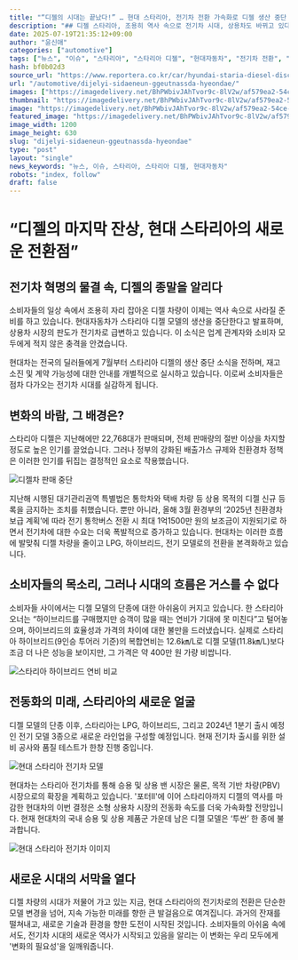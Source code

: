 ```yaml
---
title: "“디젤의 시대는 끝났다!” … 현대 스타리아, 전기차 전환 가속화로 디젤 생산 중단 선언"
description: "## 디젤 스타리아, 조용히 역사 속으로 전기차 시대, 상용차도 바뀌고 있다 소비자 아쉬움 속 전동화는 ‘가속’ ..."
date: 2025-07-19T21:35:12+09:00
author: "윤신애"
categories: ["automotive"]
tags: ["뉴스", "이슈", "스타리아", "스타리아 디젤", "현대자동차", "전기차 전환", "친환경차 정책"]
hash: bf0b02d3
source_url: "https://www.reportera.co.kr/car/hyundai-staria-diesel-discontinued/"
url: "/automotive/dijelyi-sidaeneun-ggeutnassda-hyeondae/"
images: ["https://imagedelivery.net/BhPWbivJAhTvor9c-8lV2w/af579ea2-54ce-499c-5dab-4fc48fe7ca00/public", "https://imagedelivery.net/BhPWbivJAhTvor9c-8lV2w/ba3b79a4-d03e-421f-f495-809ff45d7c00/public", "https://imagedelivery.net/BhPWbivJAhTvor9c-8lV2w/f30a4043-a158-42bb-cd3c-9067bf572d00/public", "https://imagedelivery.net/BhPWbivJAhTvor9c-8lV2w/ccdbc2d4-9741-4534-168f-9b74de3a1f00/public"]
thumbnail: "https://imagedelivery.net/BhPWbivJAhTvor9c-8lV2w/af579ea2-54ce-499c-5dab-4fc48fe7ca00/public"
image: "https://imagedelivery.net/BhPWbivJAhTvor9c-8lV2w/af579ea2-54ce-499c-5dab-4fc48fe7ca00/public"
featured_image: "https://imagedelivery.net/BhPWbivJAhTvor9c-8lV2w/af579ea2-54ce-499c-5dab-4fc48fe7ca00/public"
image_width: 1200
image_height: 630
slug: "dijelyi-sidaeneun-ggeutnassda-hyeondae"
type: "post"
layout: "single"
news_keywords: "뉴스, 이슈, 스타리아, 스타리아 디젤, 현대자동차"
robots: "index, follow"
draft: false
---
```


# “디젤의 마지막 잔상, 현대 스타리아의 새로운 전환점”

## 전기차 혁명의 물결 속, 디젤의 종말을 알리다

소비자들의 일상 속에서 조용히 자리 잡아온 디젤 차량이 이제는 역사 속으로 사라질 준비를 하고 있습니다. 현대자동차가 스타리아 디젤 모델의 생산을 중단한다고 발표하며, 상용차 시장의 판도가 전기차로 급변하고 있습니다. 이 소식은 업계 관계자와 소비자 모두에게 적지 않은 충격을 안겼습니다.

현대차는 전국의 딜러들에게 7월부터 스타리아 디젤의 생산 중단 소식을 전하며, 재고 소진 및 계약 가능성에 대한 안내를 개별적으로 실시하고 있습니다. 이로써 소비자들은 점차 다가오는 전기차 시대를 실감하게 됩니다.

## 변화의 바람, 그 배경은?

스타리아 디젤은 지난해에만 22,768대가 판매되며, 전체 판매량의 절반 이상을 차지할 정도로 높은 인기를 끌었습니다. 그러나 정부의 강화된 배출가스 규제와 친환경차 정책은 이러한 인기를 뒤집는 결정적인 요소로 작용했습니다.


![디젤차 판매 중단](https://imagedelivery.net/BhPWbivJAhTvor9c-8lV2w/f30a4043-a158-42bb-cd3c-9067bf572d00/public)


지난해 시행된 대기관리권역 특별법은 통학차와 택배 차량 등 상용 목적의 디젤 신규 등록을 금지하는 조치를 취했습니다. 뿐만 아니라, 올해 3월 환경부의 ‘2025년 친환경차 보급 계획’에 따라 전기 통학버스 전환 시 최대 1억1500만 원의 보조금이 지원되기로 하면서 전기차에 대한 수요는 더욱 폭발적으로 증가하고 있습니다. 현대차는 이러한 흐름에 발맞춰 디젤 차량을 줄이고 LPG, 하이브리드, 전기 모델로의 전환을 본격화하고 있습니다.

## 소비자들의 목소리, 그러나 시대의 흐름은 거스를 수 없다

소비자들 사이에서는 디젤 모델의 단종에 대한 아쉬움이 커지고 있습니다. 한 스타리아 오너는 “하이브리드를 구매했지만 승객이 많을 때는 연비가 기대에 못 미친다”고 털어놓으며, 하이브리드의 효율성과 가격의 차이에 대한 불만을 드러냈습니다. 실제로 스타리아 하이브리드(9인승 투어러 기준)의 복합연비는 12.6㎞/L로 디젤 모델(11.8㎞/L)보다 조금 더 나은 성능을 보이지만, 그 가격은 약 400만 원 가량 비쌉니다.


![스타리아 하이브리드 연비 비교](https://imagedelivery.net/BhPWbivJAhTvor9c-8lV2w/ccdbc2d4-9741-4534-168f-9b74de3a1f00/public)


## 전동화의 미래, 스타리아의 새로운 얼굴

디젤 모델의 단종 이후, 스타리아는 LPG, 하이브리드, 그리고 2024년 1분기 출시 예정인 전기 모델 3종으로 새로운 라인업을 구성할 예정입니다. 현재 전기차 출시를 위한 설비 공사와 품질 테스트가 한창 진행 중입니다.


![현대 스타리아 전기차 모델](https://imagedelivery.net/BhPWbivJAhTvor9c-8lV2w/ba3b79a4-d03e-421f-f495-809ff45d7c00/public)


현대차는 스타리아 전기차를 통해 승용 및 상용 밴 시장은 물론, 목적 기반 차량(PBV) 시장으로의 확장을 계획하고 있습니다. '포터Ⅱ'에 이어 스타리아까지 디젤의 역사를 마감한 현대차의 이번 결정은 소형 상용차 시장의 전동화 속도를 더욱 가속화할 전망입니다. 현재 현대차의 국내 승용 및 상용 제품군 가운데 남은 디젤 모델은 ‘투싼’ 한 종에 불과합니다.


![현대 스타리아 전기차 이미지](https://imagedelivery.net/BhPWbivJAhTvor9c-8lV2w/af579ea2-54ce-499c-5dab-4fc48fe7ca00/public)


## 새로운 시대의 서막을 열다

디젤 차량의 시대가 저물어 가고 있는 지금, 현대 스타리아의 전기차로의 전환은 단순한 모델 변경을 넘어, 지속 가능한 미래를 향한 큰 발걸음으로 여겨집니다. 과거의 잔재를 떨쳐내고, 새로운 기술과 환경을 향한 도전이 시작된 것입니다. 소비자들의 아쉬움 속에서도, 전기차 시대의 새로운 역사가 시작되고 있음을 알리는 이 변화는 우리 모두에게 '변화의 필요성'을 일깨워줍니다.
